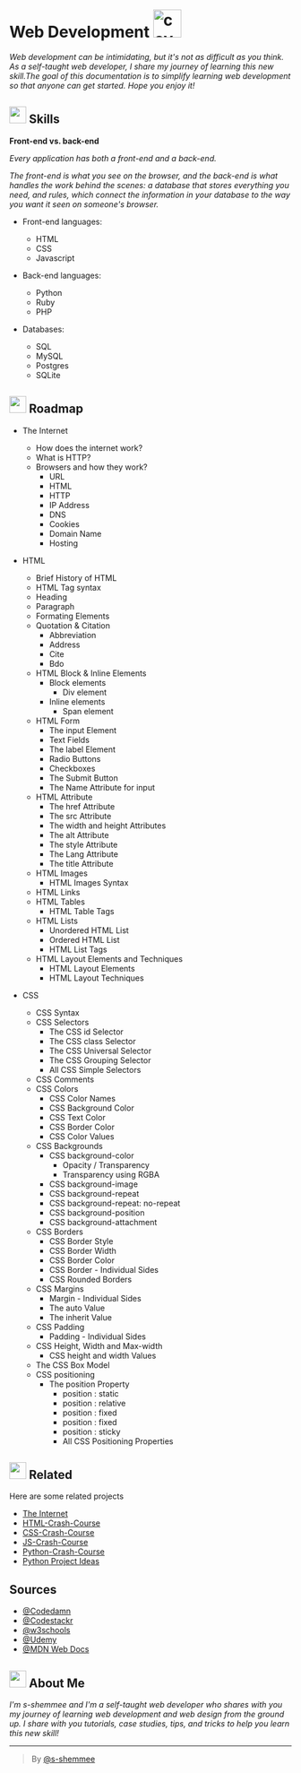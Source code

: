 # Web Development <img src="https://media.giphy.com/media/juua9i2c2fA0AIp2iq/giphy.gif" alt="cover" width="50"/>

*Web development can be intimidating, but it's not as difficult as you think.* <br/>*As a self-taught web developer, I share my journey of learning this new skill.The goal of this documentation is to simplify learning web development so that anyone can get started. Hope you enjoy it!*


## <img src="https://media.giphy.com/media/RkcB9I0YnRiN6OQitv/giphy.gif" width="30"/> Skills

**Front-end vs. back-end**

*Every application has both a front-end and a back-end.*

*The front-end is what you see on the browser, and the back-end is what handles the work behind the scenes: a database that stores everything you need, and rules, which connect the information in your database to the way you want it seen on someone's browser.*

- Front-end languages: 
  - HTML
  - CSS
  - Javascript

- Back-end languages: 
  - Python 
  - Ruby
  - PHP 

- Databases: 
  - SQL
  - MySQL
  - Postgres  
  - SQLite



## <img src="https://media.giphy.com/media/5mgkHUz6GdNj1YOAgC/giphy.gif" width="30"/> Roadmap

- The Internet
  - How does the internet work?
  - What is HTTP?
  - Browsers and how they work?
    - URL
    - HTML
    - HTTP
    - IP Address
    - DNS
    - Cookies
    - Domain Name
    - Hosting
- HTML
  - Brief History of HTML
  - HTML Tag syntax
  - Heading
  - Paragraph
  - Formating Elements
  - Quotation & Citation
     - Abbreviation
     - Address
     - Cite
     - Bdo
  - HTML Block & Inline Elements
    - Block elements
      - Div element
    - Inline elements
      - Span element
  - HTML Form
    - The input Element
    - Text Fields
    - The label Element
    - Radio Buttons
    - Checkboxes
    - The Submit Button
    - The Name Attribute for input
  - HTML Attribute
    - The href Attribute
    - The src Attribute
    - The width and height Attributes
    - The alt Attribute
    - The style Attribute
    - The Lang Attribute
    - The title Attribute
  - HTML Images
    - HTML Images Syntax
  - HTML Links
  - HTML Tables
    - HTML Table Tags
  - HTML Lists
    - Unordered HTML List
    - Ordered HTML List
    - HTML List Tags
  - HTML Layout Elements and Techniques
    - HTML Layout Elements
    - HTML Layout Techniques

- CSS
  - CSS Syntax
  - CSS Selectors
    - The CSS id Selector
    - The CSS class Selector
    - The CSS Universal Selector
    - The CSS Grouping Selector
    - All CSS Simple Selectors
  - CSS Comments
  - CSS Colors
    - CSS Color Names
    - CSS Background Color
    - CSS Text Color
    - CSS Border Color
    - CSS Color Values
  - CSS Backgrounds
    - CSS background-color
      - Opacity / Transparency
      - Transparency using RGBA
    - CSS background-image
    - CSS background-repeat
    - CSS background-repeat: no-repeat
    - CSS background-position
    - CSS background-attachment
  - CSS Borders
    - CSS Border Style
    - CSS Border Width
    - CSS Border Color
    - CSS Border - Individual Sides
    - CSS Rounded Borders
  - CSS Margins
    - Margin - Individual Sides
    - The auto Value
    - The inherit Value
  - CSS Padding
    - Padding - Individual Sides
  - CSS Height, Width and Max-width
    - CSS height and width Values
  - The CSS Box Model
  - CSS positioning
    - The position Property
      - position : static
      - position : relative
      - position : fixed
      - position : fixed
      - position : sticky
      - All CSS Positioning Properties



## <img src="https://media.giphy.com/media/WQINRXYXaqVx6g4Eza/giphy.gif" width="30"/> Related

Here are some related projects

- [The Internet](https://github.com/s-shemmee/Web-Development/blob/main/1-The-Internet.md)
- [HTML-Crash-Course](https://github.com/s-shemmee/Web-Development/blob/main/2-HTML-Crash-Course.md)
- [CSS-Crash-Course](https://github.com/s-shemmee/Web-Development/blob/main/3-CSS-Crash-Course.md)
- [JS-Crash-Course]()
- [Python-Crash-Course](https://github.com/s-shemmee/Python-in-30-Days)
- [Python Project Ideas](https://github.com/s-shemmee/Python-Project-Ideas)


## Sources

- [@Codedamn](https://codedamn.com)
- [@Codestackr](https://courses.codestackr.com)
- [@w3schools](https://www.w3schools.com)
- [@Udemy](https://www.udemy.com)
- [@MDN Web Docs](https://developer.mozilla.org/en-US/)


##  <img src="https://media.giphy.com/media/lGhBlBMIN2XsEteTN3/giphy.gif" width="30"/> About Me 
*I'm s-shemmee and I'm a self-taught web developer who shares with you my journey of learning web development and web design from the ground up. I share with you tutorials, case studies, tips, and tricks to help you learn this new skill!*

---

> By [@s-shemmee](https://www.github.com/s-shemmee)
